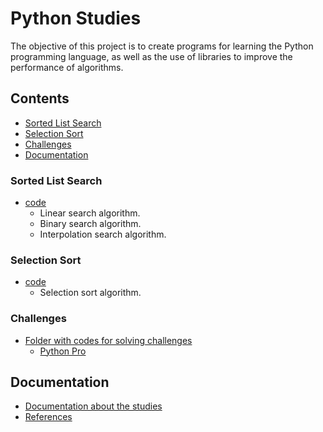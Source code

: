 # Python Studies

The objective of this project is to create programs for learning the Python
programming language, as well as the use of libraries to improve the
performance of algorithms.

## Contents

* [Sorted List Search](#sorted-list-search)
* [Selection Sort](#selection-sort)
* [Challenges](#challenges)
* [Documentation](#documentation)

### Sorted List Search

* [code](src/sorted_list_search.py)
    * Linear search algorithm.
    * Binary search algorithm.
    * Interpolation search algorithm.

### Selection Sort

* [code](src/selection_sort.py)
    * Selection sort algorithm.

### Challenges

* [Folder with codes for solving challenges](src/challenges)
    * [Python Pro](src/challenges/python_pro)

## Documentation

* [Documentation about the studies](docs/index.md)
* [References](docs/references.md)

